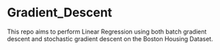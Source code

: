 # Gradient_Descent
This repo aims to perform Linear Regression using both batch gradient descent and stochastic gradient descent on the Boston Housing Dataset. 

